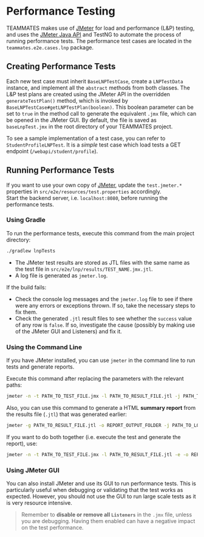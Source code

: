 # Performance Testing

TEAMMATES makes use of [JMeter](https://jmeter.apache.org/) for load and performance (L&P) testing, and uses the [JMeter Java API](https://jmeter.apache.org/api/index.html) and TestNG to automate the process of running performance tests.
The performance test cases are located in the `teammates.e2e.cases.lnp` package.

## Creating Performance Tests

Each new test case must inherit `BaseLNPTestCase`, create a `LNPTestData` instance, and implement all the `abstract` methods from both classes. 
The L&P test plans are created using the JMeter API in the overridden `generateTestPlan()` method, which is invoked by `BaseLNPTestCase#getLNPTestPlan(boolean)`. 
This boolean parameter can be set to `true` in the method call to generate the equivalent `.jmx` file, which can be opened in the JMeter GUI.
By default, the file is saved as `baseLnpTest.jmx` in the root directory of your TEAMMATES project.

To see a sample implementation of a test case, you can refer to `StudentProfileLNPTest`. It is a _simple_ test case which load tests a GET endpoint (`/webapi/student/profile`).

## Running Performance Tests

If you want to use your own copy of [JMeter](https://jmeter.apache.org/download_jmeter.cgi), update the `test.jmeter.*` properties in `src/e2e/resources/test.properties` accordingly.  
Start the backend server, i.e. `localhost:8080`, before running the performance tests.

### Using Gradle

To run the performance tests, execute this command from the main project directory:
```sh
./gradlew lnpTests
```

- The JMeter test results are stored as JTL files with the same name as the test file in `src/e2e/lnp/results/TEST_NAME.jmx.jtl`. 
- A log file is generated as `jmeter.log`.

If the build fails:
- Check the console log messages and the `jmeter.log` file to see if there were any errors or exceptions thrown. If so, take the necessary steps to fix them.
- Check the generated `.jtl` result files to see whether the `success` value of any row is `false`. If so, investigate the cause (possibly by making use of the JMeter GUI and Listeners) and fix it.

### Using the Command Line

If you have JMeter installed, you can use `jmeter` in the command line to run tests and generate reports.

Execute this command after replacing the parameters with the relevant paths:
```sh
jmeter -n -t PATH_TO_TEST_FILE.jmx -l PATH_TO_RESULT_FILE.jtl -j PATH_TO_LOG_FILE.log
```

Also, you can use this command to generate a HTML **summary report** from the results file (`.jtl`) that was generated earlier:
```sh
jmeter -g PATH_TO_RESULT_FILE.jtl -o REPORT_OUTPUT_FOLDER -j PATH_TO_LOG_FILE.log
```

If you want to do both together (i.e. execute the test and generate the report), use:
```sh
jmeter -n -t PATH_TO_TEST_FILE.jmx -l PATH_TO_RESULT_FILE.jtl -e -o REPORT_OUTPUT_FOLDER -j PATH_TO_LOG_FILE.log
```

### Using JMeter GUI

You can also install JMeter and use its GUI to run performance tests. This is particularly useful when debugging or validating that the test works as expected.
However, you should not use the GUI to run large scale tests as it is very resource intensive.

> Remember to **disable or remove all `Listeners`** in the `.jmx` file, unless you are debugging. Having them enabled can have a negative impact on the test performance.
